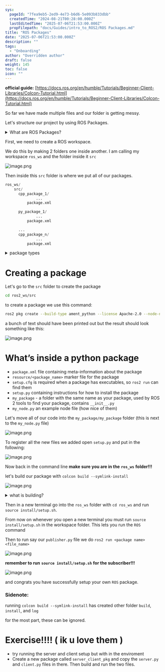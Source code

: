 ```yaml
---
sys:
  pageId: "7fea9eb5-2ed9-4e73-b6d6-5e093b833dbb"
  createdTime: "2024-08-21T00:28:00.000Z"
  lastEditedTime: "2025-07-06T21:53:00.000Z"
  propFilepath: "docs/Guides/intro_to_ROS2/ROS Packages.md"
title: "ROS Packages"
date: "2025-07-06T21:53:00.000Z"
description: ""
tags:
  - "Onboarding"
author: "Overridden author"
draft: false
weight: 145
toc: false
icon: ""
---
```


**official guide:** [https://docs.ros.org/en/humble/Tutorials/Beginner-Client-Libraries/Colcon-Tutorial.html](https://docs.ros.org/en/humble/Tutorials/Beginner-Client-Libraries/Colcon-Tutorial.html)

So far we have made multiple files and our folder is getting messy.

Let's structure our project by using ROS Packages.

<details>
      <summary>What are ROS Packages?</summary>
      ROS Packages are, as the name implies, packages of code that are highly sharable between ROS developers.
  </details>

First, we need to create a ROS workspace.

We do this by making 2 folders one inside another. I am calling my workspace `ros_ws` and the folder inside it `src`

![image.png](https://prod-files-secure.s3.us-west-2.amazonaws.com/d518164a-d88e-44d1-a4ee-3adb3bd8bce0/70706947-fd18-4537-a67b-e12946812d31/image.png?X-Amz-Algorithm=AWS4-HMAC-SHA256&X-Amz-Content-Sha256=UNSIGNED-PAYLOAD&X-Amz-Credential=ASIAZI2LB466QTCVKZGN%2F20250813%2Fus-west-2%2Fs3%2Faws4_request&X-Amz-Date=20250813T210835Z&X-Amz-Expires=3600&X-Amz-Security-Token=IQoJb3JpZ2luX2VjEO3%2F%2F%2F%2F%2F%2F%2F%2F%2F%2FwEaCXVzLXdlc3QtMiJHMEUCIQD%2FUHQEvxC5mYIICpqHBKbYqTLt%2BQcFUU8hHT4GXctSQAIgZIS4JAxdrhQb8EdKhhDm3HkiDb%2Fs6ykLVDjWgasFTDEq%2FwMINhAAGgw2Mzc0MjMxODM4MDUiDL5EWX%2ButSzkZui2nCrcA28oWCTzj5IJWWwaCVHgfqQTONo%2BHLbZEjWq7w4S%2ByGri5ejioD%2F7ALFLicEUHzHAvpWFp4%2FkVeTIonGdy7K7jpJDTLvWxR5rc3mvZsgPAqK4XQTLLWBO6Yjgk7EMfay4JfCI2PUqE7e9RQEGytxVKAfbxrysiNIImi%2BoAMg38L5PZxMAtjRod6o1z%2BZi9mRSuUGR8TFrn1T37zbizhd%2BJNvq2r3Uomu4ncaI5hQ8aeLtSiTNkg0zTRnCDZxc7Lh8uC3W8WsGw5G46vBiD8v0VJxoJr8QrIqcpjU%2BDqt0pr4p8UxSThZbdqsUYl%2Bag9Q%2FYCLxK7QMNLUPmQ%2FypINuy0ImLyo%2FshFM7eYsyeO1Z7hgUaVvhLl3vDTKkORV5OEfToaUXxLEDwbD9dFdea9V9eXShacASAFa9Rt81jEg9zqI%2BMfdJxE3b3NvYcUrhtrfHm1jmdzVrlRpLS1CmxweeZgB7sPBG0qJjOBv92b7fLSDeXCN8S2%2BrwRgDVmq6C%2F%2BUyqzsm6x89b3phPnBbXRfTnSzp9tJLOM9o4Qb5HIi1aVDoj5UGgZ95BNqFGGjv91GVZuAA8yEL5vnHJmHgWTAsVzmsFbuVO5eJ7%2FA1Wf2cqs9iKfkzP555AGLTjMOzq88QGOqUByiaCmOejMhiXsK6ItXgnglTgncUalX0nSo71G2emKgEiW%2BqPAJdL8mXapfj7MP4EqmqbnfVnufk%2BR1I64U6wLjXpnMcPkdboTVmPPYA1JX%2B9YFKKZuhjVBDggfoE3A4GWBfl1bhxAM2AUhMt%2BkrFo4K3YKAlDBsPkfMx1LrkiZ5wEyK2I9fWbp2sMuyHYjapAXkt7gTzSU%2BxWKydNT6APUtQjhe9&X-Amz-Signature=fe4a49850bf583c903b595cac1ba0b04c25003e961481ca015d90b27819fe281&X-Amz-SignedHeaders=host&x-amz-checksum-mode=ENABLED&x-id=GetObject)

Then inside this `src` folder is where we put all of our packages.

```python
ros_ws/
    src/
      cpp_package_1/
		      ...
          package.xml

      py_package_1/
		      ...
          package.xml

      ...
      cpp_package_n/
		      ...
          package.xml

```

<details>

<summary>package types</summary>

packages can be either `C++` or python.

the intern file structure is different for each but for this guide we will stick to creating python packages

</details>

# Creating a package

Let's go to the `src` folder to create the package

```bash
cd ros2_ws/src
```

to create a package we use this command:

```bash
ros2 pkg create --build-type ament_python --license Apache-2.0 --node-name my_node my_package
```

a bunch of text should have been printed out but the result should look something like this:

![image.png](https://prod-files-secure.s3.us-west-2.amazonaws.com/d518164a-d88e-44d1-a4ee-3adb3bd8bce0/e6cf1e3f-8512-4a3e-b131-079f800bf3e8/image.png?X-Amz-Algorithm=AWS4-HMAC-SHA256&X-Amz-Content-Sha256=UNSIGNED-PAYLOAD&X-Amz-Credential=ASIAZI2LB466QTCVKZGN%2F20250813%2Fus-west-2%2Fs3%2Faws4_request&X-Amz-Date=20250813T210835Z&X-Amz-Expires=3600&X-Amz-Security-Token=IQoJb3JpZ2luX2VjEO3%2F%2F%2F%2F%2F%2F%2F%2F%2F%2FwEaCXVzLXdlc3QtMiJHMEUCIQD%2FUHQEvxC5mYIICpqHBKbYqTLt%2BQcFUU8hHT4GXctSQAIgZIS4JAxdrhQb8EdKhhDm3HkiDb%2Fs6ykLVDjWgasFTDEq%2FwMINhAAGgw2Mzc0MjMxODM4MDUiDL5EWX%2ButSzkZui2nCrcA28oWCTzj5IJWWwaCVHgfqQTONo%2BHLbZEjWq7w4S%2ByGri5ejioD%2F7ALFLicEUHzHAvpWFp4%2FkVeTIonGdy7K7jpJDTLvWxR5rc3mvZsgPAqK4XQTLLWBO6Yjgk7EMfay4JfCI2PUqE7e9RQEGytxVKAfbxrysiNIImi%2BoAMg38L5PZxMAtjRod6o1z%2BZi9mRSuUGR8TFrn1T37zbizhd%2BJNvq2r3Uomu4ncaI5hQ8aeLtSiTNkg0zTRnCDZxc7Lh8uC3W8WsGw5G46vBiD8v0VJxoJr8QrIqcpjU%2BDqt0pr4p8UxSThZbdqsUYl%2Bag9Q%2FYCLxK7QMNLUPmQ%2FypINuy0ImLyo%2FshFM7eYsyeO1Z7hgUaVvhLl3vDTKkORV5OEfToaUXxLEDwbD9dFdea9V9eXShacASAFa9Rt81jEg9zqI%2BMfdJxE3b3NvYcUrhtrfHm1jmdzVrlRpLS1CmxweeZgB7sPBG0qJjOBv92b7fLSDeXCN8S2%2BrwRgDVmq6C%2F%2BUyqzsm6x89b3phPnBbXRfTnSzp9tJLOM9o4Qb5HIi1aVDoj5UGgZ95BNqFGGjv91GVZuAA8yEL5vnHJmHgWTAsVzmsFbuVO5eJ7%2FA1Wf2cqs9iKfkzP555AGLTjMOzq88QGOqUByiaCmOejMhiXsK6ItXgnglTgncUalX0nSo71G2emKgEiW%2BqPAJdL8mXapfj7MP4EqmqbnfVnufk%2BR1I64U6wLjXpnMcPkdboTVmPPYA1JX%2B9YFKKZuhjVBDggfoE3A4GWBfl1bhxAM2AUhMt%2BkrFo4K3YKAlDBsPkfMx1LrkiZ5wEyK2I9fWbp2sMuyHYjapAXkt7gTzSU%2BxWKydNT6APUtQjhe9&X-Amz-Signature=630e12ec54fcf53e283927b86ec4d18c188ebf121beddf20c6def059a21409b2&X-Amz-SignedHeaders=host&x-amz-checksum-mode=ENABLED&x-id=GetObject)

# What’s inside a python package

- `package.xml` file containing meta-information about the package
- `resource/<package_name>` marker file for the package
- `setup.cfg` is required when a package has executables, so `ros2 run` can find them
- `setup.py` containing instructions for how to install the package
- `my_package` - a folder with the same name as your package, used by ROS 2 tools to find your package, contains `__init__.py`
- `my_node.py` an example node file (how nice of them)

Let's move all of our code into the `my_package/my_package` folder (this is next to the `my_node.py` file)

![image.png](https://prod-files-secure.s3.us-west-2.amazonaws.com/d518164a-d88e-44d1-a4ee-3adb3bd8bce0/9ce58f11-0da9-4d3e-b86d-506a9685d378/image.png?X-Amz-Algorithm=AWS4-HMAC-SHA256&X-Amz-Content-Sha256=UNSIGNED-PAYLOAD&X-Amz-Credential=ASIAZI2LB466QTCVKZGN%2F20250813%2Fus-west-2%2Fs3%2Faws4_request&X-Amz-Date=20250813T210835Z&X-Amz-Expires=3600&X-Amz-Security-Token=IQoJb3JpZ2luX2VjEO3%2F%2F%2F%2F%2F%2F%2F%2F%2F%2FwEaCXVzLXdlc3QtMiJHMEUCIQD%2FUHQEvxC5mYIICpqHBKbYqTLt%2BQcFUU8hHT4GXctSQAIgZIS4JAxdrhQb8EdKhhDm3HkiDb%2Fs6ykLVDjWgasFTDEq%2FwMINhAAGgw2Mzc0MjMxODM4MDUiDL5EWX%2ButSzkZui2nCrcA28oWCTzj5IJWWwaCVHgfqQTONo%2BHLbZEjWq7w4S%2ByGri5ejioD%2F7ALFLicEUHzHAvpWFp4%2FkVeTIonGdy7K7jpJDTLvWxR5rc3mvZsgPAqK4XQTLLWBO6Yjgk7EMfay4JfCI2PUqE7e9RQEGytxVKAfbxrysiNIImi%2BoAMg38L5PZxMAtjRod6o1z%2BZi9mRSuUGR8TFrn1T37zbizhd%2BJNvq2r3Uomu4ncaI5hQ8aeLtSiTNkg0zTRnCDZxc7Lh8uC3W8WsGw5G46vBiD8v0VJxoJr8QrIqcpjU%2BDqt0pr4p8UxSThZbdqsUYl%2Bag9Q%2FYCLxK7QMNLUPmQ%2FypINuy0ImLyo%2FshFM7eYsyeO1Z7hgUaVvhLl3vDTKkORV5OEfToaUXxLEDwbD9dFdea9V9eXShacASAFa9Rt81jEg9zqI%2BMfdJxE3b3NvYcUrhtrfHm1jmdzVrlRpLS1CmxweeZgB7sPBG0qJjOBv92b7fLSDeXCN8S2%2BrwRgDVmq6C%2F%2BUyqzsm6x89b3phPnBbXRfTnSzp9tJLOM9o4Qb5HIi1aVDoj5UGgZ95BNqFGGjv91GVZuAA8yEL5vnHJmHgWTAsVzmsFbuVO5eJ7%2FA1Wf2cqs9iKfkzP555AGLTjMOzq88QGOqUByiaCmOejMhiXsK6ItXgnglTgncUalX0nSo71G2emKgEiW%2BqPAJdL8mXapfj7MP4EqmqbnfVnufk%2BR1I64U6wLjXpnMcPkdboTVmPPYA1JX%2B9YFKKZuhjVBDggfoE3A4GWBfl1bhxAM2AUhMt%2BkrFo4K3YKAlDBsPkfMx1LrkiZ5wEyK2I9fWbp2sMuyHYjapAXkt7gTzSU%2BxWKydNT6APUtQjhe9&X-Amz-Signature=0224501b4d08881f4326cdf9be1430252d10be5746e6fbc129b456112e643fdb&X-Amz-SignedHeaders=host&x-amz-checksum-mode=ENABLED&x-id=GetObject)

To register all the new files we added open `setup.py` and put in the following:

![image.png](https://prod-files-secure.s3.us-west-2.amazonaws.com/d518164a-d88e-44d1-a4ee-3adb3bd8bce0/1cd7c262-4cae-4496-9d75-c178537d24a2/image.png?X-Amz-Algorithm=AWS4-HMAC-SHA256&X-Amz-Content-Sha256=UNSIGNED-PAYLOAD&X-Amz-Credential=ASIAZI2LB466QTCVKZGN%2F20250813%2Fus-west-2%2Fs3%2Faws4_request&X-Amz-Date=20250813T210835Z&X-Amz-Expires=3600&X-Amz-Security-Token=IQoJb3JpZ2luX2VjEO3%2F%2F%2F%2F%2F%2F%2F%2F%2F%2FwEaCXVzLXdlc3QtMiJHMEUCIQD%2FUHQEvxC5mYIICpqHBKbYqTLt%2BQcFUU8hHT4GXctSQAIgZIS4JAxdrhQb8EdKhhDm3HkiDb%2Fs6ykLVDjWgasFTDEq%2FwMINhAAGgw2Mzc0MjMxODM4MDUiDL5EWX%2ButSzkZui2nCrcA28oWCTzj5IJWWwaCVHgfqQTONo%2BHLbZEjWq7w4S%2ByGri5ejioD%2F7ALFLicEUHzHAvpWFp4%2FkVeTIonGdy7K7jpJDTLvWxR5rc3mvZsgPAqK4XQTLLWBO6Yjgk7EMfay4JfCI2PUqE7e9RQEGytxVKAfbxrysiNIImi%2BoAMg38L5PZxMAtjRod6o1z%2BZi9mRSuUGR8TFrn1T37zbizhd%2BJNvq2r3Uomu4ncaI5hQ8aeLtSiTNkg0zTRnCDZxc7Lh8uC3W8WsGw5G46vBiD8v0VJxoJr8QrIqcpjU%2BDqt0pr4p8UxSThZbdqsUYl%2Bag9Q%2FYCLxK7QMNLUPmQ%2FypINuy0ImLyo%2FshFM7eYsyeO1Z7hgUaVvhLl3vDTKkORV5OEfToaUXxLEDwbD9dFdea9V9eXShacASAFa9Rt81jEg9zqI%2BMfdJxE3b3NvYcUrhtrfHm1jmdzVrlRpLS1CmxweeZgB7sPBG0qJjOBv92b7fLSDeXCN8S2%2BrwRgDVmq6C%2F%2BUyqzsm6x89b3phPnBbXRfTnSzp9tJLOM9o4Qb5HIi1aVDoj5UGgZ95BNqFGGjv91GVZuAA8yEL5vnHJmHgWTAsVzmsFbuVO5eJ7%2FA1Wf2cqs9iKfkzP555AGLTjMOzq88QGOqUByiaCmOejMhiXsK6ItXgnglTgncUalX0nSo71G2emKgEiW%2BqPAJdL8mXapfj7MP4EqmqbnfVnufk%2BR1I64U6wLjXpnMcPkdboTVmPPYA1JX%2B9YFKKZuhjVBDggfoE3A4GWBfl1bhxAM2AUhMt%2BkrFo4K3YKAlDBsPkfMx1LrkiZ5wEyK2I9fWbp2sMuyHYjapAXkt7gTzSU%2BxWKydNT6APUtQjhe9&X-Amz-Signature=187453ea55f5dbef27cc80d35e62f1b986cf78bd7684e0042d42eb57f49727a7&X-Amz-SignedHeaders=host&x-amz-checksum-mode=ENABLED&x-id=GetObject)

Now back in the command line **make sure you are in the** **`ros_ws`** **folder!!!**

let's build our package with `colcon build --symlink-install`

![image.png](https://prod-files-secure.s3.us-west-2.amazonaws.com/d518164a-d88e-44d1-a4ee-3adb3bd8bce0/2f2a0d27-b173-48fd-b189-5f5c0ce65619/image.png?X-Amz-Algorithm=AWS4-HMAC-SHA256&X-Amz-Content-Sha256=UNSIGNED-PAYLOAD&X-Amz-Credential=ASIAZI2LB466QTCVKZGN%2F20250813%2Fus-west-2%2Fs3%2Faws4_request&X-Amz-Date=20250813T210835Z&X-Amz-Expires=3600&X-Amz-Security-Token=IQoJb3JpZ2luX2VjEO3%2F%2F%2F%2F%2F%2F%2F%2F%2F%2FwEaCXVzLXdlc3QtMiJHMEUCIQD%2FUHQEvxC5mYIICpqHBKbYqTLt%2BQcFUU8hHT4GXctSQAIgZIS4JAxdrhQb8EdKhhDm3HkiDb%2Fs6ykLVDjWgasFTDEq%2FwMINhAAGgw2Mzc0MjMxODM4MDUiDL5EWX%2ButSzkZui2nCrcA28oWCTzj5IJWWwaCVHgfqQTONo%2BHLbZEjWq7w4S%2ByGri5ejioD%2F7ALFLicEUHzHAvpWFp4%2FkVeTIonGdy7K7jpJDTLvWxR5rc3mvZsgPAqK4XQTLLWBO6Yjgk7EMfay4JfCI2PUqE7e9RQEGytxVKAfbxrysiNIImi%2BoAMg38L5PZxMAtjRod6o1z%2BZi9mRSuUGR8TFrn1T37zbizhd%2BJNvq2r3Uomu4ncaI5hQ8aeLtSiTNkg0zTRnCDZxc7Lh8uC3W8WsGw5G46vBiD8v0VJxoJr8QrIqcpjU%2BDqt0pr4p8UxSThZbdqsUYl%2Bag9Q%2FYCLxK7QMNLUPmQ%2FypINuy0ImLyo%2FshFM7eYsyeO1Z7hgUaVvhLl3vDTKkORV5OEfToaUXxLEDwbD9dFdea9V9eXShacASAFa9Rt81jEg9zqI%2BMfdJxE3b3NvYcUrhtrfHm1jmdzVrlRpLS1CmxweeZgB7sPBG0qJjOBv92b7fLSDeXCN8S2%2BrwRgDVmq6C%2F%2BUyqzsm6x89b3phPnBbXRfTnSzp9tJLOM9o4Qb5HIi1aVDoj5UGgZ95BNqFGGjv91GVZuAA8yEL5vnHJmHgWTAsVzmsFbuVO5eJ7%2FA1Wf2cqs9iKfkzP555AGLTjMOzq88QGOqUByiaCmOejMhiXsK6ItXgnglTgncUalX0nSo71G2emKgEiW%2BqPAJdL8mXapfj7MP4EqmqbnfVnufk%2BR1I64U6wLjXpnMcPkdboTVmPPYA1JX%2B9YFKKZuhjVBDggfoE3A4GWBfl1bhxAM2AUhMt%2BkrFo4K3YKAlDBsPkfMx1LrkiZ5wEyK2I9fWbp2sMuyHYjapAXkt7gTzSU%2BxWKydNT6APUtQjhe9&X-Amz-Signature=ba4ff804814fac12d92827cabec0b29574dab9fe6acab693093190efe3cfff79&X-Amz-SignedHeaders=host&x-amz-checksum-mode=ENABLED&x-id=GetObject)

<details>

<summary>what is building?</summary>

if you are a CS major at Rose-Hulman you will learn the answer to this in CSSE132

but TLDR; is it combines all the code files into one program that can be run easily 

</details>

Then in a new terminal go into the `ros_ws` folder with `cd ros_ws` and run `source install/setup.sh`. 

From now on whenever you open a new terminal you must run `source install/setup.sh` in the workspace folder. This lets you run the `ROS` command

Then to run say our `publisher.py` file we do `ros2 run <package name> <file_name>`

![image.png](https://prod-files-secure.s3.us-west-2.amazonaws.com/d518164a-d88e-44d1-a4ee-3adb3bd8bce0/4f4b1219-3a44-4632-aa0a-ce3471699f59/image.png?X-Amz-Algorithm=AWS4-HMAC-SHA256&X-Amz-Content-Sha256=UNSIGNED-PAYLOAD&X-Amz-Credential=ASIAZI2LB466QTCVKZGN%2F20250813%2Fus-west-2%2Fs3%2Faws4_request&X-Amz-Date=20250813T210835Z&X-Amz-Expires=3600&X-Amz-Security-Token=IQoJb3JpZ2luX2VjEO3%2F%2F%2F%2F%2F%2F%2F%2F%2F%2FwEaCXVzLXdlc3QtMiJHMEUCIQD%2FUHQEvxC5mYIICpqHBKbYqTLt%2BQcFUU8hHT4GXctSQAIgZIS4JAxdrhQb8EdKhhDm3HkiDb%2Fs6ykLVDjWgasFTDEq%2FwMINhAAGgw2Mzc0MjMxODM4MDUiDL5EWX%2ButSzkZui2nCrcA28oWCTzj5IJWWwaCVHgfqQTONo%2BHLbZEjWq7w4S%2ByGri5ejioD%2F7ALFLicEUHzHAvpWFp4%2FkVeTIonGdy7K7jpJDTLvWxR5rc3mvZsgPAqK4XQTLLWBO6Yjgk7EMfay4JfCI2PUqE7e9RQEGytxVKAfbxrysiNIImi%2BoAMg38L5PZxMAtjRod6o1z%2BZi9mRSuUGR8TFrn1T37zbizhd%2BJNvq2r3Uomu4ncaI5hQ8aeLtSiTNkg0zTRnCDZxc7Lh8uC3W8WsGw5G46vBiD8v0VJxoJr8QrIqcpjU%2BDqt0pr4p8UxSThZbdqsUYl%2Bag9Q%2FYCLxK7QMNLUPmQ%2FypINuy0ImLyo%2FshFM7eYsyeO1Z7hgUaVvhLl3vDTKkORV5OEfToaUXxLEDwbD9dFdea9V9eXShacASAFa9Rt81jEg9zqI%2BMfdJxE3b3NvYcUrhtrfHm1jmdzVrlRpLS1CmxweeZgB7sPBG0qJjOBv92b7fLSDeXCN8S2%2BrwRgDVmq6C%2F%2BUyqzsm6x89b3phPnBbXRfTnSzp9tJLOM9o4Qb5HIi1aVDoj5UGgZ95BNqFGGjv91GVZuAA8yEL5vnHJmHgWTAsVzmsFbuVO5eJ7%2FA1Wf2cqs9iKfkzP555AGLTjMOzq88QGOqUByiaCmOejMhiXsK6ItXgnglTgncUalX0nSo71G2emKgEiW%2BqPAJdL8mXapfj7MP4EqmqbnfVnufk%2BR1I64U6wLjXpnMcPkdboTVmPPYA1JX%2B9YFKKZuhjVBDggfoE3A4GWBfl1bhxAM2AUhMt%2BkrFo4K3YKAlDBsPkfMx1LrkiZ5wEyK2I9fWbp2sMuyHYjapAXkt7gTzSU%2BxWKydNT6APUtQjhe9&X-Amz-Signature=32be30fbbbb3c470e22b2309e29f0c6e6b592063eb46f754b587366bd2cb600e&X-Amz-SignedHeaders=host&x-amz-checksum-mode=ENABLED&x-id=GetObject)

**remember to run** **`source install/setup.sh`** **for the subscriber!!!**

![image.png](https://prod-files-secure.s3.us-west-2.amazonaws.com/d518164a-d88e-44d1-a4ee-3adb3bd8bce0/02121119-dad4-49ec-8356-c956108b4243/image.png?X-Amz-Algorithm=AWS4-HMAC-SHA256&X-Amz-Content-Sha256=UNSIGNED-PAYLOAD&X-Amz-Credential=ASIAZI2LB466QTCVKZGN%2F20250813%2Fus-west-2%2Fs3%2Faws4_request&X-Amz-Date=20250813T210835Z&X-Amz-Expires=3600&X-Amz-Security-Token=IQoJb3JpZ2luX2VjEO3%2F%2F%2F%2F%2F%2F%2F%2F%2F%2FwEaCXVzLXdlc3QtMiJHMEUCIQD%2FUHQEvxC5mYIICpqHBKbYqTLt%2BQcFUU8hHT4GXctSQAIgZIS4JAxdrhQb8EdKhhDm3HkiDb%2Fs6ykLVDjWgasFTDEq%2FwMINhAAGgw2Mzc0MjMxODM4MDUiDL5EWX%2ButSzkZui2nCrcA28oWCTzj5IJWWwaCVHgfqQTONo%2BHLbZEjWq7w4S%2ByGri5ejioD%2F7ALFLicEUHzHAvpWFp4%2FkVeTIonGdy7K7jpJDTLvWxR5rc3mvZsgPAqK4XQTLLWBO6Yjgk7EMfay4JfCI2PUqE7e9RQEGytxVKAfbxrysiNIImi%2BoAMg38L5PZxMAtjRod6o1z%2BZi9mRSuUGR8TFrn1T37zbizhd%2BJNvq2r3Uomu4ncaI5hQ8aeLtSiTNkg0zTRnCDZxc7Lh8uC3W8WsGw5G46vBiD8v0VJxoJr8QrIqcpjU%2BDqt0pr4p8UxSThZbdqsUYl%2Bag9Q%2FYCLxK7QMNLUPmQ%2FypINuy0ImLyo%2FshFM7eYsyeO1Z7hgUaVvhLl3vDTKkORV5OEfToaUXxLEDwbD9dFdea9V9eXShacASAFa9Rt81jEg9zqI%2BMfdJxE3b3NvYcUrhtrfHm1jmdzVrlRpLS1CmxweeZgB7sPBG0qJjOBv92b7fLSDeXCN8S2%2BrwRgDVmq6C%2F%2BUyqzsm6x89b3phPnBbXRfTnSzp9tJLOM9o4Qb5HIi1aVDoj5UGgZ95BNqFGGjv91GVZuAA8yEL5vnHJmHgWTAsVzmsFbuVO5eJ7%2FA1Wf2cqs9iKfkzP555AGLTjMOzq88QGOqUByiaCmOejMhiXsK6ItXgnglTgncUalX0nSo71G2emKgEiW%2BqPAJdL8mXapfj7MP4EqmqbnfVnufk%2BR1I64U6wLjXpnMcPkdboTVmPPYA1JX%2B9YFKKZuhjVBDggfoE3A4GWBfl1bhxAM2AUhMt%2BkrFo4K3YKAlDBsPkfMx1LrkiZ5wEyK2I9fWbp2sMuyHYjapAXkt7gTzSU%2BxWKydNT6APUtQjhe9&X-Amz-Signature=0d18ac2394ce83407061274458b7b11e0a85dcfc70ac0c2183cd2b4426fd7ca1&X-Amz-SignedHeaders=host&x-amz-checksum-mode=ENABLED&x-id=GetObject)

and congrats you have successfully setup your own `ROS` package.

### Sidenote:

running `colcon build --symlink-install` has created other folder `build`, `install`, and `log`

for the most part, these can be ignored.

# Exercise!!!! ( ik u love them )

- try running the server and client setup but with in the enviroment
- Create a new package called `server_client_pkg` and copy the `server.py` and `client.py` files in there. Then build and run the two files.
